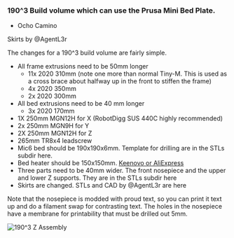 ### 190^3 Build volume which can use the Prusa Mini Bed Plate.

- Ocho Camino

Skirts by @AgentL3r

The changes for a 190^3 build volume are fairly simple.   
- All frame extrusions need to be 50mm longer
   * 11x 2020 310mm  (note one more than normal Tiny-M.  This is used as a cross brace about halfway up in the front to stiffen the frame)
   * 4x	2020 350mm
   * 2x	2020 300mm
- All bed extrusions need to be 40 mm longer
   * 3x	2020 170mm
- 1X 250mm MGN12H for X (RobotDigg SUS 440C highly recommended) 
- 2x 250mm MGN9H for Y 
- 2X 250mm MGN12H for Z
- 265mm TR8x4 leadscrew
- Mic6 bed should be 190x190x6mm.  Template for drilling are in the STLs subdir here.
- Bed heater should be 150x150mm.   [Keenovo or AliExpress](https://www.aliexpress.com/item/4000271859036.html?spm=a2g0s.9042311.0.0.27424c4dSLLDSs)
- Three parts need to be 40mm wider.  The front nosepiece and the upper and lower Z supports.  They are in the STLs subdir here
- Skirts are changed.  STLs and CAD by @AgentL3r are here

Note that the nosepiece is modded with proud text, so you can print it text up and do a filament swap for contrasting text.  The holes in the nosepiece have a membrane for printability that must be drilled out 5mm.

![190^3 Z Assembly](https://github.com/gsl12/Tiny-M/blob/master/usermods/190mm_prusa_mini_mod/images/z.png)
